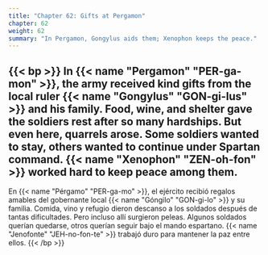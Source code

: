 ```yaml
---
title: "Chapter 62: Gifts at Pergamon"
chapter: 62
weight: 62
summary: "In Pergamon, Gongylus aids them; Xenophon keeps the peace."
---
```


{{< bp >}}
In {{< name "Pergamon" "PER-ga-mon" >}}, the army received kind gifts from the local ruler {{< name "Gongylus" "GON-gi-lus" >}} and his family. Food, wine, and shelter gave the soldiers rest after so many hardships.
But even here, quarrels arose. Some soldiers wanted to stay, others wanted to continue under Spartan command. {{< name "Xenophon" "ZEN-oh-fon" >}} worked hard to keep peace among them.
---
En {{< name "Pérgamo" "PER-ga-mo" >}}, el ejército recibió regalos amables del gobernante local {{< name "Góngilo" "GON-gi-lo" >}} y su familia. Comida, vino y refugio dieron descanso a los soldados después de tantas dificultades.
Pero incluso allí surgieron peleas. Algunos soldados querían quedarse, otros querían seguir bajo el mando espartano. {{< name "Jenofonte" "JEH-no-fon-te" >}} trabajó duro para mantener la paz entre ellos.
{{< /bp >}}

